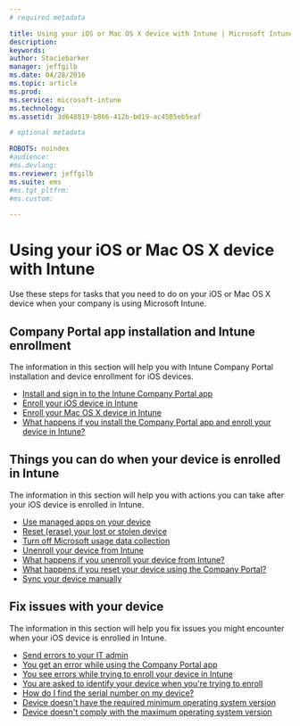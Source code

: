 ```yaml
---
# required metadata

title: Using your iOS or Mac OS X device with Intune | Microsoft Intune
description:
keywords:
author: Staciebarker
manager: jeffgilb
ms.date: 04/28/2016
ms.topic: article
ms.prod:
ms.service: microsoft-intune
ms.technology:
ms.assetid: 3d648819-b866-412b-bd19-ac4505eb5eaf

# optional metadata

ROBOTS: noindex
#audience:
#ms.devlang:
ms.reviewer: jeffgilb
ms.suite: ems
#ms.tgt_pltfrm:
#ms.custom:

---
```


# Using your iOS or Mac OS X device with Intune

Use these steps for tasks that you need to do on your iOS or Mac OS X device when your company is using Microsoft Intune.

## Company Portal app installation and Intune enrollment

The information in this section will help you with Intune Company Portal installation and device enrollment for iOS devices.

- [Install and sign in to the Intune Company Portal app](install-and-sign-in-to-the-intune-company-portal-app-ios.md)</br>
- [Enroll your iOS device in Intune](enroll-your-device-in-intune-ios.md)</br>
- [Enroll your Mac OS X device in Intune](enroll-your-device-in-intune-mac-os-x.md)</br>
- [What happens if you install the Company Portal app and enroll your device in Intune?](what-happens-if-you-install-the-Company-Portal-app-and-enroll-your-device-in-intune-ios.md)</br>

## Things you can do when your device is enrolled in Intune

The information in this section will help you with actions you can take after your iOS device is enrolled in Intune.

- [Use managed apps on your device](use-managed-apps-on-your-device-ios.md)</br>
- [Reset (erase) your lost or stolen device](reset-erase-your-lost-or-stolen-device-ios.md)</br>
- [Turn off Microsoft usage data collection](turn-off-microsoft-usage-data-collection-ios.md)</br>
- [Unenroll your device from Intune](unenroll-your-device-from-intune-ios.md)</br>
- [What happens if you unenroll your device from Intune?](what-happens-if-you-unenroll-your-device-from-intune-ios.md)</br>
- [What happens if you reset your device using the Company Portal?](what-happens-if-you-reset-your-device-using-the-company-portal-ios.md)</br>
- [Sync your device manually](sync-your-device-manually-ios.md)

## Fix issues with your device

The information in this section will help you fix issues you might encounter when your iOS device is enrolled in Intune.

- [Send errors to your IT admin](send-errors-to-your-it-admin-ios.md)</br>
- [You get an error while using the Company Portal app](you-get-an-error-while-using-the-company-portal-app-ios.md)</br>
- [You see errors while trying to enroll your device in Intune](you-see-errors-while-trying-to-enroll-your-device-in-intune-ios.md)</br>
- [You are asked to identify your device when you're trying to enroll](you-are-asked-to-identify-your-device-when-trying-to-enroll-ios.md)</br>
- [How do I find the serial number on my device?](how-do-i-find-the-serial-number-on-my-device-ios.md)</br>
- [Device doesn't have the required minimum operating system version](device-doesnt-have-the-required-minimum-operating-system-version-ios.md)</br>
- [Device doesn't comply with the maximum operating system version](device-doesnt-comply-with-the-maximum-operating-system-version-ios.md)



